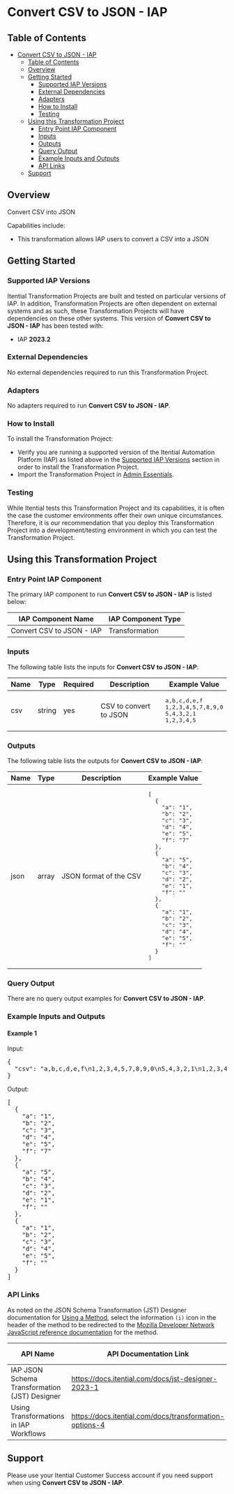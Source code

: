 # Convert CSV to JSON - IAP

## Table of Contents

- [Convert CSV to JSON - IAP](#convert-csv-to-json---iap)
  - [Table of Contents](#table-of-contents)
  - [Overview](#overview)
  - [Getting Started](#getting-started)
    - [Supported IAP Versions](#supported-iap-versions)
    - [External Dependencies](#external-dependencies)
    - [Adapters](#adapters)
    - [How to Install](#how-to-install)
    - [Testing](#testing)
  - [Using this Transformation Project](#using-this-transformation-project)
    - [Entry Point IAP Component](#entry-point-iap-component)
    - [Inputs](#inputs)
    - [Outputs](#outputs)
    - [Query Output](#query-output)
    - [Example Inputs and Outputs](#example-inputs-and-outputs)
    - [API Links](#api-links)
  - [Support](#support)

## Overview

Convert CSV into JSON

Capabilities include:
- This transformation allows IAP users to convert a CSV into a JSON





## Getting Started

### Supported IAP Versions

Itential Transformation Projects are built and tested on particular versions of IAP. In addition, Transformation Projects are often dependent on external systems and as such, these Transformation Projects will have dependencies on these other systems. This version of **Convert CSV to JSON - IAP** has been tested with:


- IAP **2023.2**



### External Dependencies

No external dependencies required to run this Transformation Project.




### Adapters

No adapters required to run **Convert CSV to JSON - IAP**.


### How to Install

To install the Transformation Project:

- Verify you are running a supported version of the Itential Automation Platform (IAP) as listed above in the [Supported IAP Versions](#supported-iap-versions) section in order to install the Transformation Project.
- Import the Transformation Project in [Admin Essentials](https://docs.itential.com/docs/importing-pre-built-iap).

### Testing

While Itential tests this Transformation Project and its capabilities, it is often the case the customer environments offer their own unique circumstances. Therefore, it is our recommendation that you deploy this Transformation Project into a development/testing environment in which you can test the Transformation Project.

## Using this Transformation Project


### Entry Point IAP Component

The primary IAP component to run **Convert CSV to JSON - IAP** is listed below:

<table>
  <thead>
    <tr>
      <th>IAP Component Name</th>
      <th>IAP Component Type</th>
    </tr>
  </thead>
  <tbody>
      <td>Convert CSV to JSON - IAP</td>
      <td>Transformation</td>
    </tr>
  </tbody>
</table>

### Inputs

The following table lists the inputs for **Convert CSV to JSON - IAP**:

<table>
  <thead>
    <tr>
      <th>Name</th>
      <th>Type</th>
      <th>Required</th>
      <th>Description</th>
      <th>Example Value</th>
    </tr>
  </thead>
  <tbody>
    <tr>
      <td>csv</td>
      <td>string</td>
      <td>yes</td>
      <td>CSV to convert to JSON</td>
      <td><pre lang="json">a,b,c,d,e,f
1,2,3,4,5,7,8,9,0
5,4,3,2,1
1,2,3,4,5</pre></td>
    </tr>
  </tbody>
</table>



### Outputs

The following table lists the outputs for **Convert CSV to JSON - IAP**:

<table>
  <thead>
    <tr>
      <th>Name</th>
      <th>Type</th>
      <th>Description</th>
      <th>Example Value</th>
    </tr>
  </thead>
  <tbody>
    <tr>
      <td>json</td>
      <td>array</td>
      <td>JSON format of the CSV</td>
      <td><pre lang="json">[
  {
    "a": "1",
    "b": "2",
    "c": "3",
    "d": "4",
    "e": "5",
    "f": "7"
  },
  {
    "a": "5",
    "b": "4",
    "c": "3",
    "d": "2",
    "e": "1",
    "f": ""
  },
  {
    "a": "1",
    "b": "2",
    "c": "3",
    "d": "4",
    "e": "5",
    "f": ""
  }
]</pre></td>
    </tr>
  </tbody>
</table>



### Query Output

There are no query output examples for **Convert CSV to JSON - IAP**.




### Example Inputs and Outputs

  
#### Example 1

    
Input:
<pre>{
  "csv": "a,b,c,d,e,f\n1,2,3,4,5,7,8,9,0\n5,4,3,2,1\n1,2,3,4,5"
} </pre>

    
    
Output:
<pre>[
  {
    "a": "1",
    "b": "2",
    "c": "3",
    "d": "4",
    "e": "5",
    "f": "7"
  },
  {
    "a": "5",
    "b": "4",
    "c": "3",
    "d": "2",
    "e": "1",
    "f": ""
  },
  {
    "a": "1",
    "b": "2",
    "c": "3",
    "d": "4",
    "e": "5",
    "f": ""
  }
] </pre>

    
  


### API Links
As noted on the JSON Schema Transformation (JST) Designer documentation for [Using a Method](https://docs.itential.com/docs/jst-designer-2023-1#using-a-method), select the information `(i)` icon in the header of the method to be redirected to the [Mozilla Developer Network JavaScript reference documentation](https://developer.mozilla.org/en-US/docs/Web/JavaScript/Reference) for the method. 

<table>
  <thead>
    <tr>
      <th>API Name</th>
      <th>API Documentation Link</th>
      <th>API Link Visibility</th>
    </tr>
  </thead>
  <tbody>
    <tr>
      <td>IAP JSON Schema Transformation (JST) Designer</td>
      <td><a href="https://docs.itential.com/docs/jst-designer-2023-1">https://docs.itential.com/docs/jst-designer-2023-1</a></td>
      <td>Public</td>
    </tr>    <tr>
      <td>Using Transformations in IAP Workflows</td>
      <td><a href="https://docs.itential.com/docs/transformation-options-4">https://docs.itential.com/docs/transformation-options-4</a></td>
      <td>Public</td>
    </tr>
  </tbody>
</table>


## Support

Please use your Itential Customer Success account if you need support when using **Convert CSV to JSON - IAP**.